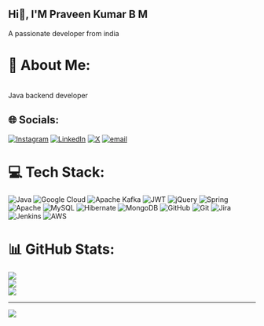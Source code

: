 ## Hi👋, I'M Praveen Kumar B M
A passionate developer from india
# 💫 About Me:
<br>Java backend developer


## 🌐 Socials:
[![Instagram](https://img.shields.io/badge/Instagram-%23E4405F.svg?logo=Instagram&logoColor=white)](https://instagram.com/praveengowd_a) [![LinkedIn](https://img.shields.io/badge/LinkedIn-%230077B5.svg?logo=linkedin&logoColor=white)](https://linkedin.com/in/praveen-kumar-b-m-8b568a242) [![X](https://img.shields.io/badge/X-black.svg?logo=X&logoColor=white)](https://x.com/Pra_winM) [![email](https://img.shields.io/badge/Email-D14836?logo=gmail&logoColor=white)](mailto:praveenbm95352@gmail.com) 

# 💻 Tech Stack:
![Java](https://img.shields.io/badge/java-%23ED8B00.svg?style=flat-square&logo=openjdk&logoColor=white) ![Google Cloud](https://img.shields.io/badge/GoogleCloud-%234285F4.svg?style=flat-square&logo=google-cloud&logoColor=white) ![Apache Kafka](https://img.shields.io/badge/Apache%20Kafka-000?style=flat-square&logo=apachekafka) ![JWT](https://img.shields.io/badge/JWT-black?style=flat-square&logo=JSON%20web%20tokens) ![jQuery](https://img.shields.io/badge/jquery-%230769AD.svg?style=flat-square&logo=jquery&logoColor=white) ![Spring](https://img.shields.io/badge/spring-%236DB33F.svg?style=flat-square&logo=spring&logoColor=white) ![Apache](https://img.shields.io/badge/apache-%23D42029.svg?style=flat-square&logo=apache&logoColor=white) ![MySQL](https://img.shields.io/badge/mysql-4479A1.svg?style=flat-square&logo=mysql&logoColor=white) ![Hibernate](https://img.shields.io/badge/Hibernate-59666C?style=flat-square&logo=Hibernate&logoColor=white) ![MongoDB](https://img.shields.io/badge/MongoDB-%234ea94b.svg?style=flat-square&logo=mongodb&logoColor=white) ![GitHub](https://img.shields.io/badge/github-%23121011.svg?style=flat-square&logo=github&logoColor=white) ![Git](https://img.shields.io/badge/git-%23F05033.svg?style=flat-square&logo=git&logoColor=white) ![Jira](https://img.shields.io/badge/jira-%230A0FFF.svg?style=flat-square&logo=jira&logoColor=white) ![Jenkins](https://img.shields.io/badge/jenkins-%232C5263.svg?style=flat-square&logo=jenkins&logoColor=white) ![AWS](https://img.shields.io/badge/AWS-%23FF9900.svg?style=flat-square&logo=amazon-aws&logoColor=white)
# 📊 GitHub Stats:
![](https://github-readme-stats.vercel.app/api?username=praveenkumar-bm&theme=vue-dark&hide_border=false&include_all_commits=true&count_private=true)<br/>
![](https://nirzak-streak-stats.vercel.app/?user=praveenkumar-bm&theme=vue-dark&hide_border=false)<br/>
![](https://github-readme-stats.vercel.app/api/top-langs/?username=praveenkumar-bm&theme=vue-dark&hide_border=false&include_all_commits=true&count_private=true&layout=compact)

---
[![](https://visitcount.itsvg.in/api?id=praveenkumar-bm&icon=0&color=0)](https://visitcount.itsvg.in)

<!-- Proudly created with GPRM ( https://gprm.itsvg.in ) -->
